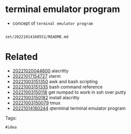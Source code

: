 # terminal emulator program

- concept of `terminal emulator program`

```
```

` zet/20221014160551/README.md `

# Related

- [20221020044600](/zet/20221020044600/README.md) alacritty
- [20221017154727](/zet/20221017154727/README.md) xterm
- [20221003151350](/zet/20221003151350/README.md) awk and bash scripting
- [20221003151335](/zet/20221003151335/README.md) bash command reference
- [20221003150118](/zet/20221003150118/README.md) get numpad to work in ssh over putty
- [20221003150182](/zet/20221003150182/README.md) install alacritty 
- [20221003150079](/zet/20221003150079/README.md) tmux
- [20221014160244](/zet/20221014160244/README.md) qterminal terminal emulator program

Tags:

    #idea
